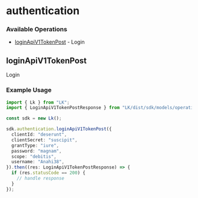 # authentication

### Available Operations

* [loginApiV1TokenPost](#loginapiv1tokenpost) - Login

## loginApiV1TokenPost

Login

### Example Usage

```typescript
import { Lk } from "LK";
import { LoginApiV1TokenPostResponse } from "LK/dist/sdk/models/operations";

const sdk = new Lk();

sdk.authentication.loginApiV1TokenPost({
  clientId: "deserunt",
  clientSecret: "suscipit",
  grantType: "iure",
  password: "magnam",
  scope: "debitis",
  username: "Anahi38",
}).then((res: LoginApiV1TokenPostResponse) => {
  if (res.statusCode == 200) {
    // handle response
  }
});
```
